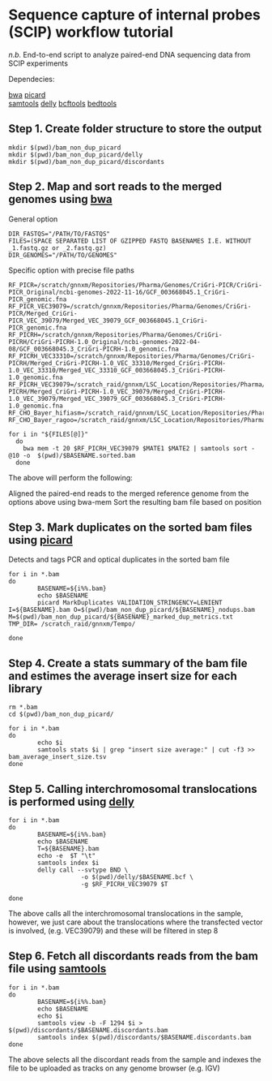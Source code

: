 # Sequence capture of internal probes (SCIP) workflow tutorial

_n.b._ End-to-end script to analyze paired-end DNA sequencing data from SCIP experiments

Dependecies:

[bwa](https://sourceforge.net/projects/bio-bwa/files/)
[picard](http://broadinstitute.github.io/picard/picard-metric-definitions.html#DuplicationMetrics/)  
[samtools](http://www.htslib.org/)
[delly](https://github.com/dellytools/delly)
[bcftools](http://www.htslib.org/)
[bedtools](https://bedtools.readthedocs.io/en/latest/content/bedtools-suite.html)

## Step 1. Create folder structure to store the output
```
mkdir $(pwd)/bam_non_dup_picard
mkdir $(pwd)/bam_non_dup_picard/delly
mkdir $(pwd)/bam_non_dup_picard/discordants
```

## Step 2. Map and sort reads to the merged genomes using [bwa](https://sourceforge.net/projects/bio-bwa/files/)

General option
```
DIR_FASTQS="/PATH/TO/FASTQS"
FILES=(SPACE SEPARATED LIST OF GZIPPED FASTQ BASENAMES I.E. WITHOUT _1.fastq.gz or _2.fastq.gz)
DIR_GENOMES="/PATH/TO/GENOMES"
```
Specific option with precise file paths 
```
RF_PICR=/scratch/gnnxm/Repositories/Pharma/Genomes/CriGri-PICR/CriGri-PICR_Original/ncbi-genomes-2022-11-16/GCF_003668045.1_CriGri-PICR_genomic.fna
RF_PICR_VEC39079=/scratch/gnnxm/Repositories/Pharma/Genomes/CriGri-PICR/Merged_CriGri-PICR_VEC_39079/Merged_VEC_39079_GCF_003668045.1_CriGri-PICR_genomic.fna
RF_PICRH=/scratch/gnnxm/Repositories/Pharma/Genomes/CriGri-PICRH/CriGri-PICRH-1.0_Original/ncbi-genomes-2022-04-08/GCF_003668045.3_CriGri-PICRH-1.0_genomic.fna
RF_PICRH_VEC33310=/scratch/gnnxm/Repositories/Pharma/Genomes/CriGri-PICRH/Merged_CriGri-PICRH-1.0_VEC_33310/Merged_CriGri-PICRH-1.0_VEC_33310/Merged_VEC_33310_GCF_003668045.3_CriGri-PICRH-1.0_genomic.fna
RF_PICRH_VEC39079=/scratch_raid/gnnxm/LSC_Location/Repositories/Pharma/Genomes/CriGri-PICRH/Merged_CriGri-PICRH-1.0_VEC_39079/Merged_CriGri-PICRH-1.0_VEC_39079/Merged_VEC_39079_GCF_003668045.3_CriGri-PICRH-1.0_genomic.fna
RF_CHO_Bayer_hifiasm=/scratch_raid/gnnxm/LSC_Location/Repositories/Pharma/Genomes/CHO_Bayer/assem/asm.fasta
RF_CHO_Bayer_ragoo=/scratch_raid/gnnxm/LSC_Location/Repositories/Pharma/Genomes/CHO_Bayer/scaffolding/asm_ragoo.fasta
```

```
for i in "${FILES[@]}"
  do
    bwa mem -t 20 $RF_PICRH_VEC39079 $MATE1 $MATE2 | samtools sort -@10 -o  $(pwd)/$BASENAME.sorted.bam
  done
```

The above will perform the following:

Aligned the paired-end reads to the merged reference genome from the options above using bwa-mem
Sort the resulting bam file based on position

## Step 3. Mark duplicates on the sorted bam files using [picard](http://broadinstitute.github.io/picard/picard-metric-definitions.html#DuplicationMetrics) 

Detects and tags PCR and optical duplicates in the sorted bam file
```
for i in *.bam
do
        BASENAME=${i%%.bam}                           
        echo $BASENAME
        picard MarkDuplicates VALIDATION_STRINGENCY=LENIENT I=${BASENAME}.bam O=$(pwd)/bam_non_dup_picard/${BASENAME}_nodups.bam M=$(pwd)/bam_non_dup_picard/${BASENAME}_marked_dup_metrics.txt TMP_DIR= /scratch_raid/gnnxm/Tempo/

done
```

## Step 4. Create a stats summary of the bam file and estimes the average insert size for each library

```
rm *.bam
cd $(pwd)/bam_non_dup_picard/

for i in *.bam
do
        echo $i
        samtools stats $i | grep "insert size average:" | cut -f3 >> bam_average_insert_size.tsv
done
```

## Step 5. Calling interchromosomal translocations is performed using [delly](https://github.com/dellytools/delly)

```
for i in *.bam
do
        BASENAME=${i%%.bam}
        echo $BASENAME
        T=${BASENAME}.bam
        echo -e  $T "\t"
        samtools index $i
        delly call --svtype BND \ 
                    -o $(pwd)/delly/$BASENAME.bcf \
                    -g $RF_PICRH_VEC39079 $T

done
```

The above calls all the interchromosomal translocations in the sample, however, we just care about the translocations where the transfected vector is involved, (e.g. VEC39079) and these will be filtered in step 8
 
## Step 6. Fetch all discordants reads from the bam file using [samtools](http://www.htslib.org/)

```
for i in *.bam
do
        BASENAME=${i%%.bam}
        echo $BASENAME
        echo $i
        samtools view -b -F 1294 $i > $(pwd)/discordants/$BASENAME.discordants.bam
        samtools index $(pwd)/discordants/$BASENAME.discordants.bam
done
```

The above selects all the discordant reads from the sample and indexes the file to be uploaded as tracks on any genome browser (e.g. IGV)



